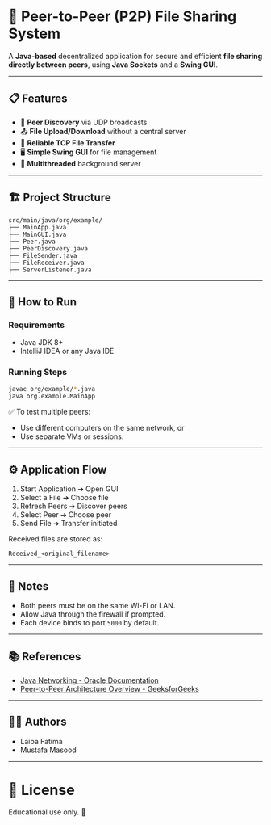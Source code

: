 # 📂 Peer-to-Peer (P2P) File Sharing System

A **Java-based** decentralized application for secure and efficient **file sharing directly between peers**, using **Java Sockets** and a **Swing GUI**.

---

## 📋 Features
- 🔎 **Peer Discovery** via UDP broadcasts
- 📤 **File Upload/Download** without a central server
- 🔁 **Reliable TCP File Transfer**
- 🖥️ **Simple Swing GUI** for file management
- 🧩 **Multithreaded** background server

---

## 🏗️ Project Structure
```
src/main/java/org/example/
├── MainApp.java
├── MainGUI.java
├── Peer.java
├── PeerDiscovery.java
├── FileSender.java
├── FileReceiver.java
├── ServerListener.java
```

---

## 🚀 How to Run

### Requirements
- Java JDK 8+
- IntelliJ IDEA or any Java IDE

### Running Steps
```bash
javac org/example/*.java
java org.example.MainApp
```

✅ To test multiple peers:  
- Use different computers on the same network, or
- Use separate VMs or sessions.

---

## ⚙️ Application Flow
1. Start Application ➔ Open GUI
2. Select a File ➔ Choose file
3. Refresh Peers ➔ Discover peers
4. Select Peer ➔ Choose peer
5. Send File ➔ Transfer initiated

Received files are stored as:
```
Received_<original_filename>
```

---

## 📡 Notes
- Both peers must be on the same Wi-Fi or LAN.
- Allow Java through the firewall if prompted.
- Each device binds to port `5000` by default.

---

## 📚 References
- [Java Networking - Oracle Documentation](https://docs.oracle.com/javase/tutorial/networking/)
- [Peer-to-Peer Architecture Overview - GeeksforGeeks](https://www.geeksforgeeks.org/peer-to-peer-architecture/)

---

## 👩‍💻 Authors
- Laiba Fatima
- Mustafa Masood

---

# 📜 License
Educational use only. 🚀
```
